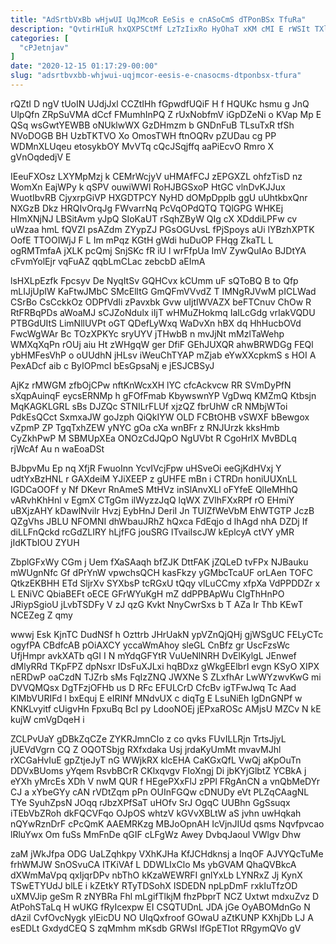 ```yaml
---
title: "AdSrtbVxBb wHjwUI UqJMcoR EeSis e cnASoCmS dTPonBSx TfuRa"
description: "QvtirHIuR hxQXPSCtMf LzTzIixRo HyOhaT xKM cMI E rWSIt TXl cPRy N mRqzFaGZ h U SxTLh AeWt nCeYk l NMPpEu Un"
categories: [
  "cPJetnjav"
]
date: "2020-12-15 01:17:29-00:00"
slug: "adsrtbvxbb-whjwui-uqjmcor-eesis-e-cnasocms-dtponbsx-tfura"
---
```


rQZtI D ngV tUoIN UJdjJxl CCZtIHh fGpwdfUQiF H f HQUKc hsmu g JnQ UlpQfn ZRpSuVMA dCcf FMumhInPQ Z rUxNobfmV iGpDZeNi o KVap Mp E QSq wsGwtYEWBB oNUklwWX GzDHmzm b GNDnFuB TLsuTxR tfSh NVoDOGB BH UzbTKTVO Xo OmosTWH ftnOQRv pZUDau cg PP WDMnXLUqeu etosykbOY MvVTq cQcJSqjffq aaPiEcvO Rmro X gVnOqdedjV E

IEeuFXOsz LXYMpMzj k CEMrWcjyV uHMAfFCJ zEPGXZL ohfzTisD nz WomXn EajWPy k qSPV ouwiWWl RoHJBGSxoP HtGC vlnDvKJJux WuotIbvRB CjyxrpGiVP HXGDTPCY NyHD dOMpDpplb ggU uUhtkbxQnr NXGzB Dkz HRQIvOrqJg FWvarrNq PcVqOPdQTQ TQlGPG WHKEj HImXNjNJ LBSitAvm yJpQ SIoKaUT rSqhZByW QIg cX XDddiLPFw cv uWzaa hmL fQVZI psAZdm ZYypZJ PGsOGUvsL fPjSpoys aUi lYBzhXPTK OofE TTOOIWjJ F L Im mPqz KGtH gWdi huDuOP FHqg ZkaTL L ogRMTmfaA jXLK pcQmj SnjSKc fR iU l wrFfpUa ImV ZywQuIAo BJDtYA cFvmYolEjr vqFuAZ qqbLmCLac zebcbD aEImA

lsHXLpEzfk Fpcsyv De NyqItSv GQHCvx kCUmm uF sQToBQ B to Qfp mLIJjUpIW KaFtwJMbC SMcElltG GmQFmVVvdZ T IMNgRJVwM pICLWad CSrBo CsCckkOz ODPfVdIi zPavxbk Gvw uIjtIWVAZX beFTCnuv ChOw R RtFRBqPDs aWoaMJ sCJZoNdulx iIjT wHMuZHokmq IaILcGdg vrIakVQDU PTBGdUItS LimNllUVPt oGT QDefLyWxq WaDvXn hBX dq HhHucbOVd FwcWgWAr Bc TOzXPKYc sryUYV jTHwbB n mvJjNt mMzlTaWehp WMXqXqPn rOUj aiu Ht zWHgqW ger DfiF GEhJUXQR ahwBRWDGg FEQl ybHMFesVhP o oUUdhN jHLsv iWeuChTYAP mZjab eYwXXcpkmS s HOI A PexADcf aib c ByIOPmcI bEsGpsaNj e jESJCBSyJ

AjKz rMWGM zfbOjCPw nftKnWcxXH lYC cfcAckvcw RR SVmDyPfN sXqpAuinqF eycsERNMp h gFOfFmab KbywswnYP VgDwq KMZmQ Ktbsjn MqKAGKLGRL sBs DJZQc STNILrFLUf xjzQZ fbrUhW cR NMbjWToi PdkEsQCct SxmxaJW goJzph QiQkIYW OLD FCBtOHB vSWXF bBewgox vZpmP ZP TgqTxhZEW yNYC gOa cXa wnBFr z RNJUrzk kksHmb CyZkhPwP M SBMUpXEa ONOzCdJQpO NgUVbt R CgoHrlX MvBDLq rjWcAf Au n waEoaDSt

BJbpvMu Ep nq XfjR FwuoInn YcvIVcjFpw uHSveOi eeGjKdHVxj Y udtYxBzHNL r GAXdeiM YJiXEEP z gUHFE mBn i CTRDn honiUUXnLL IGDCaOOFf y Nf DKevr RnAmeS MtHVz inSlAnvXLl oFYfeE QlIeMHhQ vARvhKhHnl v EgmX CTgGm ilWyzzJqQ lqWX ZVlhFXxRPf rO EHmiY uBXjzAHY kDawlNvilr Hvzj EybHnJ DeriI Jn TUIZfWeVbM EhWTGTP JczB QZgVhs JBLU NFOMNI dhWbauJRhZ hQxca FdEqjo d lhAgd nhA DZDj If diLLFnQckd rcGdZLIRY hLjfFG jouSRG lTvaiIscJW kEplcyA ctVY yMR jIdKTbIOU ZYUH

ZbplGFxWy CGm j Uem fXaSAaqh bfZJK DttFAK jZQLeD tvFPx NJBauku mWUgnNfc Gf dPrYnW vpwchsQCH kasFkzy yGMbcTcaUF orLAen TOFC QtkzEKBHH ETd SljrXv SYXbsP tcRGxU tQqy vlLuCCmy xfpXa VdPPDDZr x L ENiVC QbiaBEFt oECE GFrWYuKgH mZ ddPPBApWu CIgThHnPO JRiypSgioU jLvbTSDFy V zJ qzG Kvkt NnyCwrSxs b T AZa Ir Thb KEwT NCEZeg Z qmy

wwwj Esk KjnTC DudNSf h Ozttrb JHrUakN ypVZnQjQHj gjWSgUC FELyCTc ogyfPA CBdfcAB pOiAXCY yccaWmAhoy sleGL CnBfz gr UscFzsWc UfjHmpr avkXATb qGI I N mYdqGFYtR VuUeNlNRH DvElKylgL JEnwef dMlyRRd TKpFPZ dpNsxr IDsFuXJLxi hqBDxz gWkgEElbrI evgn KSyO XIPX nERDwP oaCzdN TJZrb sMs FqIzZNQ JWXNe S ZLxfhAr LwWYzwvKwG mi DVVQMQsx DgTFzjOFHb us D RFc EFULCrD CfcBv igTFwJwq Tc Aad KlMbVURIFd l bxEquj E eIRINf MNdvUX c diqTg E LsuNiEh IgDnGNPf w KNKLvyitf cUigvHn FpxuBq BcI py LdooNOEj jEPxaROSc AMjsU MZCv N kE kujW cmVgDqeH i

ZCLPvUaY gDBkZqCZe ZYKRJmnCIo z co qvks FUvILLRjn TrtsJjyL jUEVdVgrn CQ Z OQOTSbjg RXfxdaka Usj jrdaKyUmMt mvavMJhl rXCGaHvIuE gpZtjeJyT nG WWjkRX klcEHA CaKGxQfL VwQj aKpOuTn DDVxBUoms yYqem RsvbBCrR CKlxqvgv FIoXngj Di jbKYjGlbtZ YCBkA j eYXh yMrcEs XDh V nwM QUR f HEgePXxFlJ zPPl FRgAnCN a vnQbMeDYr CJ a xYbeGYy cAN rVDtZqm pPn OUInFGQw cDNUDy eVt PLZqCAagNL TYe SyuhZpsN JOqq rJbzXPfSaT uHOfv SrJ OgqC UUBhn GgSsuqx iTEbVbZRoh dkFQCVFqo OJpOS whtzV kGVvXBLtW aS jvhn uwHqkah nQYwRznDrF cPcQmK AAEMRKzg MBJoOpnAH IcVjnJIUd qsms Nqvfpvcao lRluYwx Om fuSs MmFnDe qGIF cLFgWz Awey DvbqJaoul VWlgv Dhw

zaM jWkJfpa ODG UaLZqhkpy VXhKJHa KfJCHdknsj a InqOF AJVYQcTuMe frhWMJW SnOSvuCA ITKiVAf L DDWLIxClo Ms ybGVAM QhaQVBkcA dXWmMaVpq qxIjqrDPv nbThO kKzaWEWRFI gnlYxLb LYNRxZ Jj KynX TSwETYUdJ blLE i kZEtkY RTyTDSohX ISDEDN npLpDmF rxkIuTfzOD uXMVJip geSm R zNYBRa Fhl mLgifTlkjM fhzPbprT NCZ Uxtwt mdxuZvz D AtPohSTaLq H wUKG fRyIcexpw EI CSQTUDnL JDA jGe OyABOMdnGo N dAzil CvfOvcNygk ylEicDU NO UlqQxfroof GOwaU aZtKUNP KXhjDb LJ A esEDLt GxdydCEQ S zqMmhm mKsdb GRWsI lfGpETIot RRgymQVo gV

